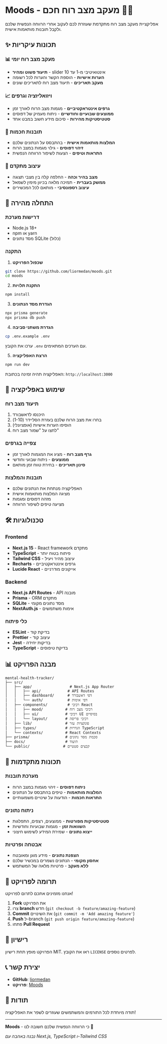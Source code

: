 # Moods - מעקב מצב רוח חכם 🧠💙

אפליקציית מעקב מצב רוח מתקדמת שעוזרת לכם לעקוב אחרי הרווחה הנפשית שלכם ולקבל תובנות מותאמות אישית.

## ✨ תכונות עיקריות

### 📊 מעקב מצב רוח יומי

- **תיעוד פשוט ומהיר** - slider אינטואיטיבי מ-1 עד 10
- **הערות אישיות** - הוספת הקשר והערות לכל רשומה
- **מעקב תאריכים** - תיעוד מצב רוח לתאריכים שונים

### 📈 ויזואליזציה וגרפים

- **גרפים אינטראקטיביים** - מגמות מצב הרוח לאורך זמן
- **ממוצעים שבועיים וחודשיים** - ניתוח מעמיק של דפוסים
- **סטטיסטיקות מהירות** - סיכום מידע חשוב במבט אחד

### 🤖 תובנות חכמות

- **המלצות מותאמות אישית** - בהתבסס על הנתונים שלכם
- **זיהוי דפוסים** - גילוי מגמות במצב הרוח
- **התראות וטיפים** - הצעות לשיפור הרווחה הנפשית

### 🎨 עיצוב מתקדם

- **מצב בהיר וכהה** - החלפה קלה בין מצבי תצוגה
- **ממשק בעברית** - תמיכה מלאה בכיוון מימין לשמאל
- **עיצוב רספונסיבי** - מותאם לכל המכשירים

## 🚀 התחלה מהירה

### דרישות מערכת

- Node.js 18+
- npm או yarn
- מסד נתונים SQLite (כלול)

### התקנה

1. **שכפול הפרויקט**

```bash
git clone https://github.com/liormedan/moods.git
cd moods
```

2. **התקנת תלויות**

```bash
npm install
```

3. **הגדרת מסד הנתונים**

```bash
npx prisma generate
npx prisma db push
```

4. **הגדרת משתני סביבה**

```bash
cp .env.example .env
```

ערכו את הקובץ `.env` עם הערכים המתאימים.

5. **הרצת האפליקציה**

```bash
npm run dev
```

האפליקציה תהיה זמינה בכתובת: `http://localhost:3000`

## 📱 שימוש באפליקציה

### תיעוד מצב רוח

1. היכנסו לדאשבורד
2. בחרו את מצב הרוח שלכם בעזרת הסליידר (1-10)
3. הוסיפו הערות אישיות (אופציונלי)
4. לחצו על "שמור מצב רוח"

### צפייה בגרפים

- **גרף מצב רוח** - מציג את המגמות לאורך זמן
- **ממוצעים** - ניתוח שבועי וחודשי
- **סינון תאריכים** - בחירת טווח זמן מותאם

### תובנות והמלצות

- האפליקציה מנתחת את הנתונים שלכם
- מציגה המלצות מותאמות אישית
- מזהה דפוסים ומגמות
- מציעה טיפים לשיפור הרווחה

## 🛠️ טכנולוגיות

### Frontend

- **Next.js 15** - React framework מתקדם
- **TypeScript** - פיתוח בטוח יותר
- **Tailwind CSS** - עיצוב מהיר ויעיל
- **Recharts** - גרפים אינטראקטיביים
- **Lucide React** - אייקונים מודרניים

### Backend

- **Next.js API Routes** - API מובנה
- **Prisma** - ORM מתקדם
- **SQLite** - מסד נתונים מקומי
- **NextAuth.js** - אימות משתמשים

### כלי פיתוח

- **ESLint** - בדיקת קוד
- **Prettier** - עיצוב קוד
- **Jest** - בדיקות יחידה
- **TypeScript** - בדיקת טיפוסים

## 📊 מבנה הפרויקט

```
mental-health-tracker/
├── src/
│   ├── app/                 # Next.js App Router
│   │   ├── api/            # API Routes
│   │   ├── dashboard/      # דפי דאשבורד
│   │   └── auth/           # דפי אימות
│   ├── components/         # רכיבי React
│   │   ├── mood/          # רכיבי מצב רוח
│   │   ├── ui/            # רכיבי UI בסיסיים
│   │   └── layout/        # רכיבי פריסה
│   ├── lib/               # פונקציות עזר
│   ├── types/             # הגדרות TypeScript
│   └── contexts/          # React Contexts
├── prisma/                # סכמת מסד נתונים
├── docs/                  # תיעוד
└── public/               # קבצים סטטיים
```

## 🎯 תכונות מתקדמות

### מערכת תובנות

- **ניתוח דפוסים** - זיהוי מגמות במצב הרוח
- **המלצות מותאמות** - טיפים בהתבסס על הנתונים
- **התראות חכמות** - הודעות על שינויים משמעותיים

### ניתוח נתונים

- **סטטיסטיקות מפורטות** - ממוצעים, רצפים, התפלגות
- **השוואות זמן** - מגמות שבועיות וחודשיות
- **ייצוא נתונים** - שמירת המידע לשימוש חיצוני

### אבטחה ופרטיות

- **הצפנת נתונים** - מידע מוגן ומאובטח
- **אחסון מקומי** - הנתונים נשמרים במכשיר שלכם
- **ללא מעקב** - פרטיות מלאה של המשתמש

## 🤝 תרומה לפרויקט

אנחנו מזמינים אתכם לתרום לפרויקט!

1. **Fork** את הפרויקט
2. צרו **branch** חדש (`git checkout -b feature/amazing-feature`)
3. **Commit** את השינויים (`git commit -m 'Add amazing feature'`)
4. **Push** ל-branch (`git push origin feature/amazing-feature`)
5. פתחו **Pull Request**

## 📝 רישיון

הפרויקט מופץ תחת רישיון MIT. ראו את הקובץ `LICENSE` לפרטים נוספים.

## 📞 יצירת קשר

- **GitHub**: [liormedan](https://github.com/liormedan)
- **פרויקט**: [Moods](https://github.com/liormedan/moods)

## 🙏 תודות

תודה מיוחדת לכל התורמים והמשתמשים שעוזרים לשפר את האפליקציה!

---

**Moods** - כי הרווחה הנפשית שלכם חשובה לנו 💙

_נבנה באהבה עם Next.js, TypeScript ו-Tailwind CSS_
